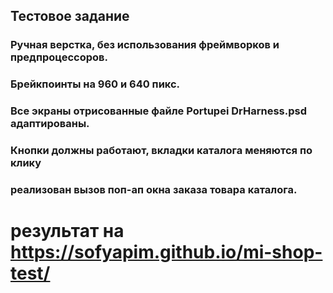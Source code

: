 ## Тестовое задание 
###  Ручная верстка, без использования фреймворков и предпроцессоров.
### Брейкпоинты на 960 и 640 пикс.
### Все экраны отрисованные файле Portupei DrHarness.psd  адаптированы.

### Кнопки должны работают,  вкладки каталога меняются по клику 
### реализован вызов поп-ап окна заказа товара каталога.

# результат на  https://sofyapim.github.io/mi-shop-test/
